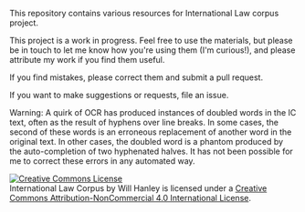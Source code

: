 This repository contains various resources for International Law corpus project.

This project is a work in progress. Feel free to use the materials, but please be in touch to let me know how you're using them (I'm curious!), and please attribute my work if you find them useful.

If you find mistakes, please correct them and submit a pull request.

If you want to make suggestions or requests, file an issue.

Warning: A quirk of OCR has produced instances of doubled words in the IC text, often as the result of hyphens over line breaks. In some cases, the second of these words is an erroneous replacement of another word in the original text. In other cases, the doubled word is a phantom produced by the auto-completion of two hyphenated halves. It has not been possible for me to correct these errors in any automated way. 

<a rel="license" href="http://creativecommons.org/licenses/by-nc/4.0/"><img alt="Creative Commons License" style="border-width:0" src="https://i.creativecommons.org/l/by-nc/4.0/88x31.png" /></a><br /><span xmlns:dct="http://purl.org/dc/terms/" href="http://purl.org/dc/dcmitype/Text" property="dct:title" rel="dct:type">International Law Corpus</span> by <span xmlns:cc="http://creativecommons.org/ns#" property="cc:attributionName">Will Hanley</span> is licensed under a <a rel="license" href="http://creativecommons.org/licenses/by-nc/4.0/">Creative Commons Attribution-NonCommercial 4.0 International License</a>.
